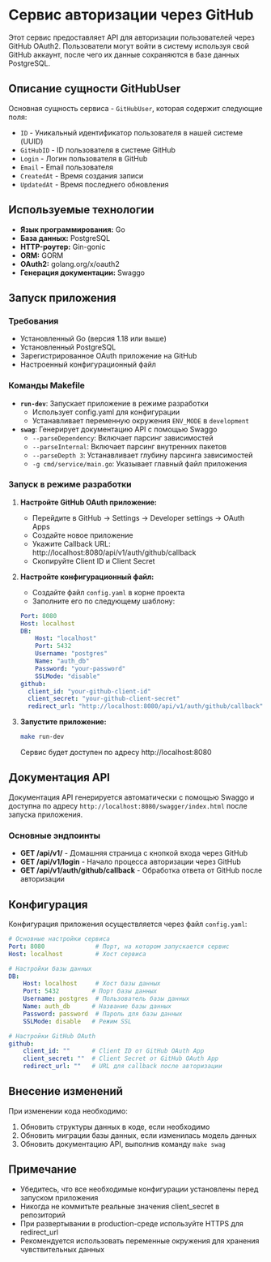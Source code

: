 # Сервис авторизации через GitHub

Этот сервис предоставляет API для авторизации пользователей через GitHub OAuth2. Пользователи могут войти в систему используя свой GitHub аккаунт, после чего их данные сохраняются в базе данных PostgreSQL.

## Описание сущности GitHubUser

Основная сущность сервиса - `GitHubUser`, которая содержит следующие поля:
* `ID` - Уникальный идентификатор пользователя в нашей системе (UUID)
* `GitHubID` - ID пользователя в системе GitHub
* `Login` - Логин пользователя в GitHub
* `Email` - Email пользователя
* `CreatedAt` - Время создания записи
* `UpdatedAt` - Время последнего обновления

## Используемые технологии

* **Язык программирования:** Go
* **База данных:** PostgreSQL
* **HTTP-роутер:** Gin-gonic
* **ORM:** GORM
* **OAuth2:** golang.org/x/oauth2
* **Генерация документации:** Swaggo

## Запуск приложения

### Требования

* Установленный Go (версия 1.18 или выше)
* Установленный PostgreSQL
* Зарегистрированное OAuth приложение на GitHub
* Настроенный конфигурационный файл

### Команды Makefile

* **`run-dev`**: Запускает приложение в режиме разработки
  * Использует config.yaml для конфигурации
  * Устанавливает переменную окружения `ENV_MODE` в `development`
* **`swag`**: Генерирует документацию API с помощью Swaggo
  * `--parseDependency`: Включает парсинг зависимостей
  * `--parseInternal`: Включает парсинг внутренних пакетов
  * `--parseDepth 3`: Устанавливает глубину парсинга зависимостей
  * `-g cmd/service/main.go`: Указывает главный файл приложения

### Запуск в режиме разработки

1. **Настройте GitHub OAuth приложение:**
   * Перейдите в GitHub -> Settings -> Developer settings -> OAuth Apps
   * Создайте новое приложение
   * Укажите Callback URL: http://localhost:8080/api/v1/auth/github/callback
   * Скопируйте Client ID и Client Secret

2. **Настройте конфигурационный файл:**
   * Создайте файл `config.yaml` в корне проекта
   * Заполните его по следующему шаблону:
   ```yaml
   Port: 8080
   Host: localhost
   DB:
       Host: "localhost"
       Port: 5432
       Username: "postgres"
       Name: "auth_db"
       Password: "your-password"
       SSLMode: "disable"
   github:
     client_id: "your-github-client-id"
     client_secret: "your-github-client-secret"
     redirect_url: "http://localhost:8080/api/v1/auth/github/callback"
   ```

3. **Запустите приложение:**
   ```bash
   make run-dev
   ```
   Сервис будет доступен по адресу http://localhost:8080

## Документация API

Документация API генерируется автоматически с помощью Swaggo и доступна по адресу `http://localhost:8080/swagger/index.html` после запуска приложения.

### Основные эндпоинты

* **GET /api/v1/** - Домашняя страница с кнопкой входа через GitHub
* **GET /api/v1/login** - Начало процесса авторизации через GitHub
* **GET /api/v1/auth/github/callback** - Обработка ответа от GitHub после авторизации

## Конфигурация

Конфигурация приложения осуществляется через файл `config.yaml`:

```yaml
# Основные настройки сервиса
Port: 8080              # Порт, на котором запускается сервис
Host: localhost         # Хост сервиса

# Настройки базы данных
DB:
    Host: localhost     # Хост базы данных
    Port: 5432         # Порт базы данных
    Username: postgres  # Пользователь базы данных
    Name: auth_db      # Название базы данных
    Password: password  # Пароль для базы данных
    SSLMode: disable   # Режим SSL

# Настройки GitHub OAuth
github:
    client_id: ""      # Client ID от GitHub OAuth App
    client_secret: ""  # Client Secret от GitHub OAuth App
    redirect_url: ""   # URL для callback после авторизации
```

## Внесение изменений

При изменении кода необходимо:

1. Обновить структуры данных в коде, если необходимо
2. Обновить миграции базы данных, если изменилась модель данных
3. Обновить документацию API, выполнив команду `make swag`

## Примечание
* Убедитесь, что все необходимые конфигурации установлены перед запуском приложения
* Никогда не коммитьте реальные значения client_secret в репозиторий
* При развертывании в production-среде используйте HTTPS для redirect_url
* Рекомендуется использовать переменные окружения для хранения чувствительных данных